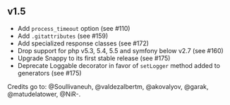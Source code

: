 ## v1.5

* Add `process_timeout` option (see #110)
* Add `.gitattributes` (see #159)
* Add specialized response classes (see #172)
* Drop support for php v5.3, 5.4, 5.5 and symfony below v2.7 (see #160)
* Upgrade Snappy to its first stable release (see #175)
* Deprecate Loggable decorator in favor of `setLogger` method added to generators (see #175)

Credits go to: @Soullivaneuh, @valdezalbertm, @akovalyov, @garak, @matudelatower, @NiR-.
